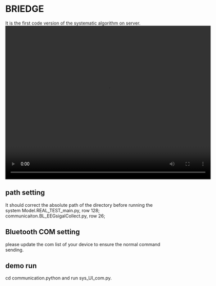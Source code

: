 # BRIEDGE
It is the first code version of the systematic algorithm on server.
<video width="640" height="480" controls>
    <source src="https://github.com/re-plicate/BRIEDGE/main/Multi-brain to Multi-robot Interaciton with BRIEDGE.mp4" type="video/mp4">
</video>


## path setting
It should correct the absolute path of the directory before running the system
Model.REAL_TEST_main.py, row 128;
communicaiton.BL_EEGsigalCollect.py, row 26;
## Bluetooth COM setting
please update the com list of your device to ensure the normal command sending. 

## demo run
cd communication.python and run sys_UI_com.py.
